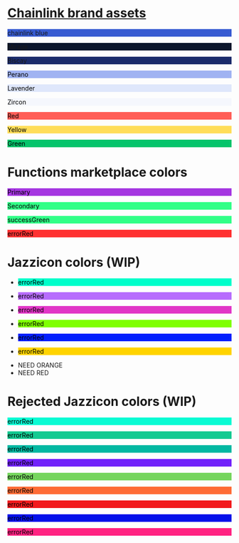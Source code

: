 # [Chainlink brand assets](https://chain.link/brand-assets)

<p style="background-color:#375bd2">chainlink blue</p>
<p style="background-color:#0c162c">Mirage</p>
<p style="background-color:#1a2b6b">Biscay</p>
<p style="background-color:#a0b3f2;color:black">Perano</p>
<p style="background-color:#dfe7fb;color:black">Lavender</p>
<p style="background-color:#f5f7fd;color:black">Zircon</p>
<p style="background-color:#ff5e57;color:black">Red</p>
<p style="background-color:#ffdd59;color:black">Yellow</p>
<p style="background-color:#05c46b;color:black">Green</p>

# Functions marketplace colors

<p style="background-color:#a536e1;color:black">Primary</p>
<p style="background-color:#31ff87;color:black">Secondary</p>
<p style="background-color:#31ff87;color:black">successGreen</p>
<p style="background-color:#ff3131;color:black">errorRed</p>

# Jazzicon colors (WIP)

* <p style="background-color:#00FECA;color:black">errorRed</p>
* <p style="background-color:#B76CFD;color:black">errorRed</p>
* <p style="background-color:#e136c7;color:black">errorRed</p>
* <p style="background-color:#7FFF00;color:black">errorRed</p>
* <p style="background-color:#011FFD;color:black">errorRed</p>
* <p style="background-color:#FFD300;color:black">errorRed</p>
* NEED ORANGE
* NEED RED

# Rejected Jazzicon colors (WIP)

<p style="background-color:#09FBD3;color:black">errorRed</p>
<p style="background-color:#13CA91;color:black">errorRed</p>
<p style="background-color:#02B8A2;color:black">errorRed</p>
<p style="background-color:#7122FA;color:black">errorRed</p>
<p style="background-color:#75D55D;color:black">errorRed</p>
<p style="background-color:#FE6B35;color:black">errorRed</p>
<p style="background-color:#F21A1D;color:black">errorRed</p>
<p style="background-color:#0310EA;color:black">errorRed</p>
<p style="background-color:#FF2281;color:black">errorRed</p>
